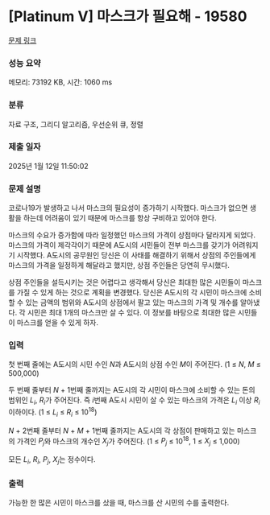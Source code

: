 # [Platinum V] 마스크가 필요해 - 19580 

[문제 링크](https://www.acmicpc.net/problem/19580) 

### 성능 요약

메모리: 73192 KB, 시간: 1060 ms

### 분류

자료 구조, 그리디 알고리즘, 우선순위 큐, 정렬

### 제출 일자

2025년 1월 12일 11:50:02

### 문제 설명

<p>코로나19가 발생하고 나서 마스크의 필요성이 증가하기 시작했다. 마스크가 없으면 생활을 하는데 어려움이 있기 때문에 마스크를 항상 구비하고 있어야 한다.</p>

<p>마스크의 수요가 증가함에 따라 일정했던 마스크의 가격이 상점마다 달라지게 되었다. 마스크의 가격이 제각각이기 때문에 A도시의 시민들이 전부 마스크를 갖기가 어려워지기 시작했다. A도시의 공무원인 당신은 이 사태를 해결하기 위해서 상점의 주인들에게 마스크의 가격을 일정하게 해달라고 했지만, 상점 주인들은 당연히 무시했다.</p>

<p>상점 주인들을 설득시키는 것은 어렵다고 생각해서 당신은 최대한 많은 시민들이 마스크를 가질 수 있게 하는 것으로 계획을 변경했다. 당신은 A도시의 각 시민이 마스크에 소비할 수 있는 금액의 범위와 A도시의 상점에서 팔고 있는 마스크의 가격 및 개수를 알아냈다. 각 시민은 최대 1개의 마스크만 살 수 있다. 이 정보를 바탕으로 최대한 많은 시민들이 마스크를 얻을 수 있게 하자.</p>

### 입력 

 <p>첫 번째 줄에는 A도시의 시민 수인 <em>N</em>과 A도시의 상점 수인 <em>M</em>이 주어진다. (1 ≤ <em>N</em>, <em>M</em> ≤ 500,000)</p>

<p>두 번째 줄부터 <em>N</em> + 1번째 줄까지는 A도시의 각 시민이 마스크에 소비할 수 있는 돈의 범위인 <em>L<sub>i</sub></em>, <em>R<sub>i</sub></em>가 주어진다. 즉 <em>i</em>번째 A도시 시민이 살 수 있는 마스크의 가격은 <em>L<sub>i</sub></em> 이상 <em>R<sub>i</sub></em> 이하이다. (1 ≤ <em>L<sub>i</sub></em> ≤ <em>R<sub>i</sub></em> ≤ 10<sup>18</sup>)</p>

<p><em>N</em> + 2번째 줄부터 <em>N</em> + <em>M</em> + 1번째 줄까지는 A도시의 각 상점이 판매하고 있는 마스크의 가격인 <em>P<sub>j</sub></em>와 마스크의 개수인 <em>X<sub>j</sub></em>가 주어진다. (1 ≤ <em>P<sub>j</sub></em> ≤ 10<sup>18</sup>, 1 ≤ <em>X<sub>j</sub></em> ≤ 1,000)</p>

<p>모든 <em>L<sub>i</sub></em>, <em>R<sub>i</sub></em>, <em>P<sub>j</sub></em>, <em>X<sub>j</sub></em>는 정수이다.</p>

### 출력 

 <p>가능한 한 많은 시민이 마스크를 샀을 때, 마스크를 산 시민의 수를 출력한다.</p>

